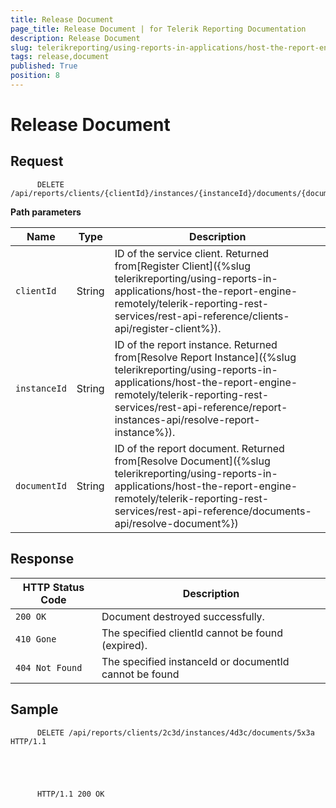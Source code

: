 ```yaml
---
title: Release Document
page_title: Release Document | for Telerik Reporting Documentation
description: Release Document
slug: telerikreporting/using-reports-in-applications/host-the-report-engine-remotely/telerik-reporting-rest-services/rest-api-reference/documents-api/release-document
tags: release,document
published: True
position: 8
---
```


# Release Document



## Request

	
          DELETE /api/reports/clients/{clientId}/instances/{instanceId}/documents/{documentId}
        



__Path parameters__ 


| Name | Type | Description |
| ------ | ------ | ------ |
|`clientId`|String|ID of the service client. Returned from[Register Client]({%slug telerikreporting/using-reports-in-applications/host-the-report-engine-remotely/telerik-reporting-rest-services/rest-api-reference/clients-api/register-client%}).|
|`instanceId`|String|ID of the report instance. Returned from[Resolve Report Instance]({%slug telerikreporting/using-reports-in-applications/host-the-report-engine-remotely/telerik-reporting-rest-services/rest-api-reference/report-instances-api/resolve-report-instance%}).|
|`documentId`|String|ID of the report document. Returned from[Resolve Document]({%slug telerikreporting/using-reports-in-applications/host-the-report-engine-remotely/telerik-reporting-rest-services/rest-api-reference/documents-api/resolve-document%})|




## Response


| HTTP Status Code | Description |
| ------ | ------ |
|`200 OK`|Document destroyed successfully.|
|`410 Gone`|The specified clientId cannot be found (expired).|
|`404 Not Found`|The specified instanceId or documentId cannot be found|




## Sample

	
          DELETE /api/reports/clients/2c3d/instances/4d3c/documents/5x3a HTTP/1.1
        



	
          HTTP/1.1 200 OK
        


